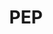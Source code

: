 ---
git: https://github.com/orklann/PEP
logohandle: macpep
sort: pep
title: PEP
website: https://macpep.org/
---